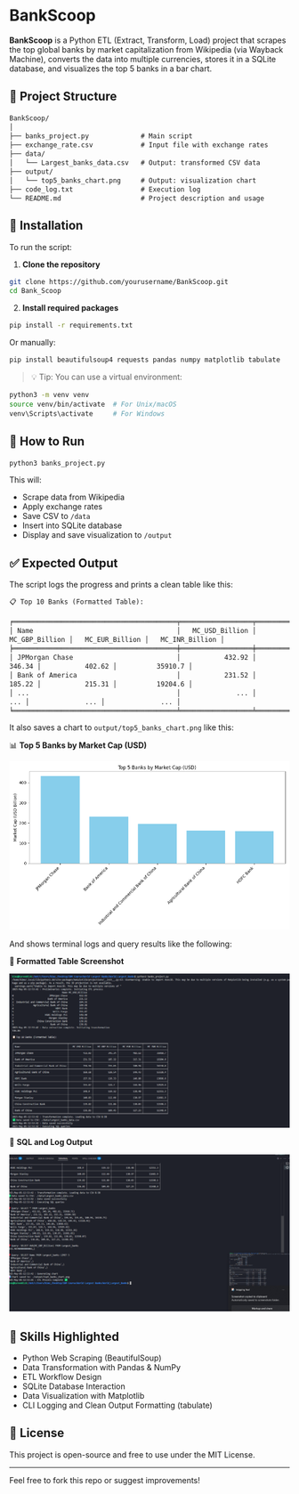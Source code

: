 # BankScoop

**BankScoop** is a Python ETL (Extract, Transform, Load) project that scrapes the top global banks by market capitalization from Wikipedia (via Wayback Machine), converts the data into multiple currencies, stores it in a SQLite database, and visualizes the top 5 banks in a bar chart.

## 📁 Project Structure

```
BankScoop/
│
├── banks_project.py             # Main script
├── exchange_rate.csv            # Input file with exchange rates
├── data/
│   └── Largest_banks_data.csv   # Output: transformed CSV data
├── output/
│   └── top5_banks_chart.png     # Output: visualization chart
├── code_log.txt                 # Execution log
└── README.md                    # Project description and usage
```

## 🔧 Installation

To run the script:

1. **Clone the repository**

```bash
git clone https://github.com/yourusername/BankScoop.git
cd Bank_Scoop
```

2. **Install required packages**

```bash
pip install -r requirements.txt
```

Or manually:

```bash
pip install beautifulsoup4 requests pandas numpy matplotlib tabulate
```

> 💡 Tip: You can use a virtual environment:

```bash
python3 -m venv venv
source venv/bin/activate  # For Unix/macOS
venv\Scripts\activate     # For Windows
```

## 🚀 How to Run

```bash
python3 banks_project.py
```

This will:

* Scrape data from Wikipedia
* Apply exchange rates
* Save CSV to `/data`
* Insert into SQLite database
* Display and save visualization to `/output`

## ✅ Expected Output

The script logs the progress and prints a clean table like this:

```
📋 Top 10 Banks (Formatted Table):

╒═════════════════════════════════════════╤══════════════════╤══════════════════╤══════════════════╤══════════════════╕
│ Name                                    │   MC_USD_Billion │   MC_GBP_Billion │   MC_EUR_Billion │   MC_INR_Billion │
╞═════════════════════════════════════════╪══════════════════╪══════════════════╪══════════════════╪══════════════════╡
│ JPMorgan Chase                          │           432.92 │           346.34 │           402.62 │          35910.7 │
│ Bank of America                         │           231.52 │           185.22 │           215.31 │          19204.6 │
│ ...                                     │              ... │              ... │              ... │              ... │
╘═════════════════════════════════════════╧══════════════════╧══════════════════╧══════════════════╧══════════════════╛
```

It also saves a chart to `output/top5_banks_chart.png` like this:

📊 **Top 5 Banks by Market Cap (USD)**

![Chart Output](./output/top5_banks_chart.png)

And shows terminal logs and query results like the following:

📸 **Formatted Table Screenshot**

![Formatted Table Screenshot](./output/Screenshot%202025-05-05%20125822.png)

📸 **SQL and Log Output**

![SQL and Log Output](./output/Screenshot%202025-05-05%20125831.png)

## 🧠 Skills Highlighted

* Python Web Scraping (BeautifulSoup)
* Data Transformation with Pandas & NumPy
* ETL Workflow Design
* SQLite Database Interaction
* Data Visualization with Matplotlib
* CLI Logging and Clean Output Formatting (tabulate)

## 📄 License

This project is open-source and free to use under the MIT License.

---

Feel free to fork this repo or suggest improvements!
